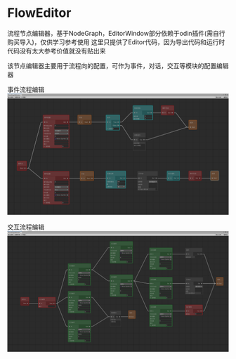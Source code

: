 # FlowEditor
流程节点编辑器，基于NodeGraph，EditorWindow部分依赖于odin插件(需自行购买导入)，仅供学习参考使用
这里只提供了Editor代码，因为导出代码和运行时代码没有太大参考价值就没有贴出来

该节点编辑器主要用于流程向的配置，可作为事件，对话，交互等模块的配置编辑器

事件流程编辑
![image](https://github.com/Svily/FlowEditor/blob/master/Assets/Image/flow01.png)

交互流程编辑
![image](https://github.com/Svily/FlowEditor/blob/master/Assets/Image/flow2.png)
